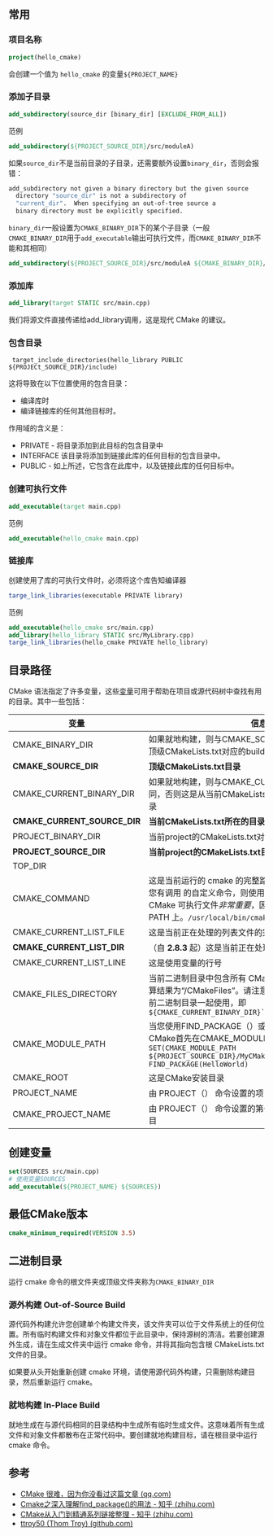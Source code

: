 ## 常用

### 项目名称

``` cmake
project(hello_cmake)
```

会创建一个值为 `hello_cmake` 的变量`${PROJECT_NAME}`

### 添加子目录

``` cmake
add_subdirectory(source_dir [binary_dir] [EXCLUDE_FROM_ALL])
```

范例

``` cmake
add_subdirectory(${PROJECT_SOURCE_DIR}/src/moduleA)
```

如果`source_dir`不是当前目录的子目录，还需要额外设置`binary_dir`，否则会报错：

```bash
add_subdirectory not given a binary directory but the given source
  directory "source_dir" is not a subdirectory of
  "current_dir".  When specifying an out-of-tree source a
  binary directory must be explicitly specified.
```

`binary_dir`一般设置为`CMAKE_BINARY_DIR`下的某个子目录（一般`CMAKE_BINARY_DIR`用于`add_executable`输出可执行文件，而`CMAKE_BINARY_DIR`不能和其相同）

``` cmake
add_subdirectory(${PROJECT_SOURCE_DIR}/src/moduleA ${CMAKE_BINARY_DIR}/moduleA)
```

### 添加库

``` cmake
add_library(target STATIC src/main.cpp)
```

我们将源文件直接传递给add_library调用，这是现代 CMake 的建议。

### 包含目录

```
 target_include_directories(hello_library PUBLIC ${PROJECt_SOURCE_DIR}/include)
```

这将导致在以下位置使用的包含目录：

-   编译库时
-   编译链接库的任何其他目标时。

作用域的含义是：

-   PRIVATE - 将目录添加到此目标的包含目录中
-   INTERFACE 该目录将添加到链接此库的任何目标的包含目录中。
-   PUBLIC - 如上所述，它包含在此库中，以及链接此库的任何目标中。

### 创建可执行文件

``` cmake
add_executable(target main.cpp)
```

范例

``` cmake
add_executable(hello_cmake main.cpp)
```

### 链接库

创建使用了库的可执行文件时，必须将这个库告知编译器

``` cmake
targe_link_libraries(executable PRIVATE library)
```

范例

``` cmake
add_executable(hello_cmake src/main.cpp)
add_library(hello_library STATIC src/MyLibrary.cpp)
targe_link_libraries(hello_cmake PRIVATE hello_library)
```

## 目录路径

CMake 语法指定了许多变量，这些[变量](https://gitlab.kitware.com/cmake/community/-/wikis/doc/cmake/Useful-Variables)可用于帮助在项目或源代码树中查找有用的目录。其中一些包括：

| 变量                         | 信息                                                         |
| ---------------------------- | ------------------------------------------------------------ |
| CMAKE_BINARY_DIR             | 如果就地构建，则与CMAKE_SOURCE_DIR相同，否则这是顶级CMakeLists.txt对应的build目录 |
| **CMAKE_SOURCE_DIR**         | **顶级CMakeLists.txt目录**                                   |
| CMAKE_CURRENT_BINARY_DIR     | 如果就地构建，则与CMAKE_CURRENT_SOURCE_DIR相同，否则这是从当前CMakeLists编译或生成的文件的build目录 |
| **CMAKE_CURRENT_SOURCE_DIR** | **当前CMakeLists.txt所在的目录**                             |
| PROJECT_BINARY_DIR           | 当前project的CMakeLists.txt对应build目录                     |
| **PROJECT_SOURCE_DIR**       | **当前project的CMakeLists.txt目录**                          |
| TOP_DIR                      |                                                              |
| CMAKE_COMMAND                | 这是当前运行的 cmake 的完整路径（例如 ）。请注意，如果您有调用 的自定义命令，则使用 CMAKE_COMMAND 作为 CMake 可执行文件*非常重要*，因为 CMake 可能不在系统 PATH 上。`/usr/local/bin/cmake``cmake -E` |
| CMAKE_CURRENT_LIST_FILE      | 这是当前正在处理的列表文件的完整路径                         |
| **CMAKE_CURRENT_LIST_DIR**   | （自 **2.8.3** 起）这是当前正在处理的列表文件的目录          |
| CMAKE_CURRENT_LIST_LINE      | 这是使用变量的行号                                           |
| CMAKE_FILES_DIRECTORY        | 当前二进制目录中包含所有 CMake 生成文件的目录。通常计算结果为“/CMakeFiles”。请注意目录的前导斜杠。通常与当前二进制目录一起使用，即 `${CMAKE_CURRENT_BINARY_DIR}``${CMAKE_FILES_DIRECTORY}` |
| CMAKE_MODULE_PATH            | 当您使用FIND_PACKAGE（）或INCLUD（）时，告诉CMake首先在CMAKE_MODULE_PATH中列出的目录中搜索`SET(CMAKE_MODULE_PATH ${PROJECT_SOURCE_DIR}/MyCMakeScripts)` `FIND_PACKAGE(HelloWorld)` |
| CMAKE_ROOT                   | 这是CMake安装目录                                            |
| PROJECT_NAME                 | 由 PROJECT（） 命令设置的项目的名称                          |
| CMAKE_PROJECT_NAME           | 由 PROJECT（） 命令设置的第一个项目的名称，即顶级项目        |

## 创建变量

``` cmake
set(SOURCES src/main.cpp)
# 使用变量SOURCES
add_executable(${PROJECT_NAME} ${SOURCES})
```

## 最低CMake版本

``` cmake
cmake_minimum_required(VERSION 3.5)
```

## 二进制目录

运行 cmake 命令的根文件夹或顶级文件夹称为`CMAKE_BINARY_DIR`

### 源外构建 Out-of-Source Build

源代码外构建允许您创建单个构建文件夹，该文件夹可以位于文件系统上的任何位置。所有临时构建文件和对象文件都位于此目录中，保持源树的清洁。若要创建源外生成，请在生成文件夹中运行 cmake 命令，并将其指向包含根 CMakeLists.txt 文件的目录。

如果要从头开始重新创建 cmake 环境，请使用源代码外构建，只需删除构建目录，然后重新运行 cmake。

### 就地构建 In-Place Build

就地生成在与源代码相同的目录结构中生成所有临时生成文件。这意味着所有生成文件和对象文件都散布在正常代码中。要创建就地构建目标，请在根目录中运行 cmake 命令。

## 参考

-   [CMake 很难，因为你没看过这篇文章 (qq.com)](https://mp.weixin.qq.com/s?__biz=Mzg4ODAxMzE2OA==&mid=2247484983&idx=1&sn=af9760f5960492190efeb040596702ad&chksm=cf80ee28f8f7673e49c7f4cf8a71e248b283545492a1c231b4535db14d6b1738f3746c58982b&token=391208598&lang=zh_CN#rd)
-   [Cmake之深入理解find_package()的用法 - 知乎 (zhihu.com)](https://zhuanlan.zhihu.com/p/97369704?utm_source=wechat_session&utm_medium=social&utm_oi=730003385939415040&utm_campaign=shareopn)
-   [CMake从入门到精通系列链接整理 - 知乎 (zhihu.com)](https://zhuanlan.zhihu.com/p/393316878)
-   [ttroy50 (Thom Troy) (github.com)](https://github.com/ttroy50)
